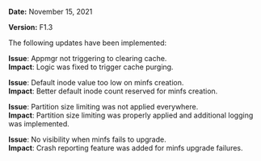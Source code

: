 **Date:** November 15, 2021

**Version:** F1.3

The following updates have been implemented:

**Issue**: Appmgr not triggering to clearing cache.  
**Impact**: Logic was fixed to trigger cache purging.

**Issue**: Default inode value too low on minfs creation.  
**Impact**: Better default inode count reserved for minfs creation.

**Issue**: Partition size limiting was not applied everywhere.  
**Impact**: Partition size limiting was properly applied and additional logging
was implemented.

**Issue**: No visibility when minfs fails to upgrade.  
**Impact**: Crash reporting feature was added for minfs upgrade failures.
